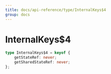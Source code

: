 ```yaml
---
title: docs/api-reference/type/InternalKeys$4
group: docs
---
```


# InternalKeys$4

```ts
type InternalKeys$4 = keyof {
    getStateRef: never;
    getSharedStateRef: never;
};
```


